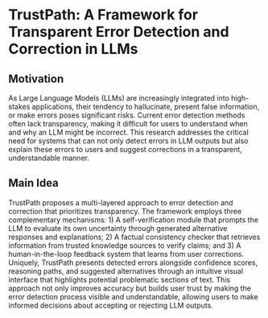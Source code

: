 # TrustPath: A Framework for Transparent Error Detection and Correction in LLMs

## Motivation
As Large Language Models (LLMs) are increasingly integrated into high-stakes applications, their tendency to hallucinate, present false information, or make errors poses significant risks. Current error detection methods often lack transparency, making it difficult for users to understand when and why an LLM might be incorrect. This research addresses the critical need for systems that can not only detect errors in LLM outputs but also explain these errors to users and suggest corrections in a transparent, understandable manner.

## Main Idea
TrustPath proposes a multi-layered approach to error detection and correction that prioritizes transparency. The framework employs three complementary mechanisms: 1) A self-verification module that prompts the LLM to evaluate its own uncertainty through generated alternative responses and explanations; 2) A factual consistency checker that retrieves information from trusted knowledge sources to verify claims; and 3) A human-in-the-loop feedback system that learns from user corrections. Uniquely, TrustPath presents detected errors alongside confidence scores, reasoning paths, and suggested alternatives through an intuitive visual interface that highlights potential problematic sections of text. This approach not only improves accuracy but builds user trust by making the error detection process visible and understandable, allowing users to make informed decisions about accepting or rejecting LLM outputs.